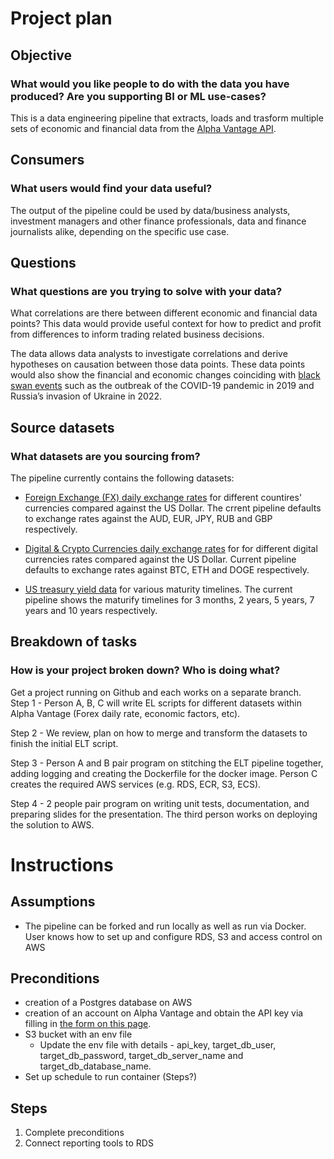 # Project plan
## Objective
### What would you like people to do with the data you have produced? Are you supporting BI or ML use-cases?

This is a data engineering pipeline that extracts, loads and trasform multiple sets of economic and financial data from the [Alpha Vantage API](https://www.alphavantage.co/documentation/). 

## Consumers
### What users would find your data useful?

The output of the pipeline could be used by data/business analysts, investment managers and other finance professionals, data and finance journalists alike, depending on the specific use case.

## Questions
### What questions are you trying to solve with your data?
What correlations are there between different economic and financial data points? This data would provide useful context for how to predict and profit from differences to inform trading related business decisions.

The data allows data analysts to investigate correlations and derive hypotheses on causation between those data points. These data points would also show the financial and economic changes coinciding with [black swan events](https://www.investopedia.com/terms/b/blackswan.asp) such as the outbreak of the COVID-19 pandemic in 2019 and Russia’s invasion of Ukraine in 2022.

## Source datasets
### What datasets are you sourcing from?

The pipeline currently contains the following datasets:

- [Foreign Exchange (FX) daily exchange rates](https://www.alphavantage.co/documentation/#currency-exchange) for different countires' currencies compared against the US Dollar. The crrent pipeline defaults to exchange rates against the AUD, EUR, JPY, RUB and GBP respectively.

- [Digital & Crypto Currencies daily exchange rates](https://www.alphavantage.co/documentation/#digital-currency) for for different digital currencies rates compared against the US Dollar. Current pipeline defaults to exchange rates against BTC, ETH and DOGE respectively.

- [US treasury yield data](https://www.alphavantage.co/documentation/#treasury-yield) for various maturity timelines. The current pipeline shows the maturify timelines for 3 months, 2 years, 5 years, 7 years and 10 years respectively.

## Breakdown of tasks
### How is your project broken down? Who is doing what?
Get a project running on Github and each works on a separate branch.  
Step 1 - Person A, B, C will write EL scripts for different datasets within Alpha Vantage (Forex daily rate, economic factors, etc).  

Step 2 - We review, plan on how to merge and transform the datasets to finish the initial ELT script.  

Step 3 - Person A and B pair program on stitching the ELT pipeline together, adding logging and creating the Dockerfile for the docker image. Person C creates the required AWS services (e.g. RDS, ECR, S3, ECS).  

Step 4 - 2 people pair program on writing unit tests, documentation, and preparing slides for the presentation. The third person works on deploying the solution to AWS.

# Instructions
## Assumptions

* The pipeline can be forked and run locally as well as run via Docker. User knows how to set up and configure RDS, S3 and access control on AWS
## Preconditions
* creation of a Postgres database on AWS
* creation of an account on Alpha Vantage and obtain the API key via filling in [the form on this page](https://www.alphavantage.co/support/#api-key).
* S3 bucket with an env file 
  * Update the env file with details - api_key, target_db_user, target_db_password, target_db_server_name and target_db_database_name.
* Set up schedule to run container (Steps?)
## Steps
1. Complete preconditions
2. Connect reporting tools to RDS
